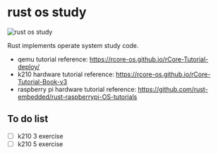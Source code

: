 # rust os study
![rust os study](https://github.com/buhe/rust_os_study/actions/workflows/rust.yml/badge.svg)

Rust implements operate system study code.
- qemu tutorial reference: https://rcore-os.github.io/rCore-Tutorial-deploy/
- k210 hardware tutorial reference: https://rcore-os.github.io/rCore-Tutorial-Book-v3
- raspberry pi hardware tutorial reference: https://github.com/rust-embedded/rust-raspberrypi-OS-tutorials

## To do list
- [ ] k210 3 exercise
- [ ] k210 5 exercise
